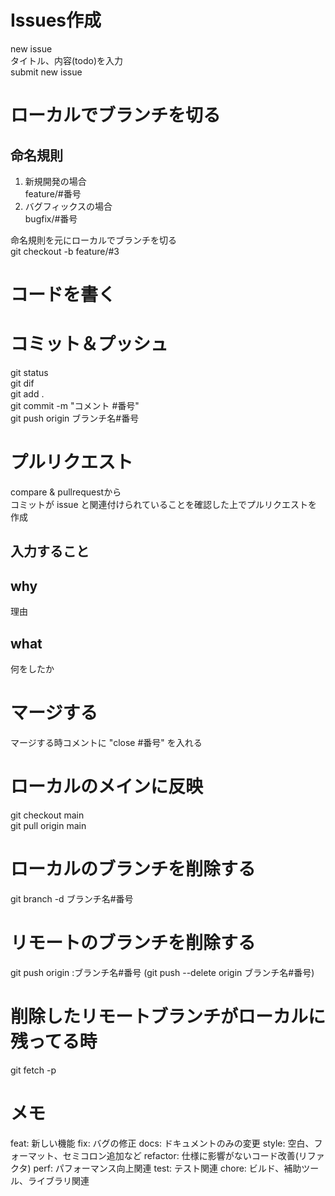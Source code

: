 # Issues作成

new issue <br>
タイトル、内容(todo)を入力 <br>
submit new issue <br>

# ローカルでブランチを切る

## 命名規則

1. 新規開発の場合 <br>
feature/#番号 <br>
2. バグフィックスの場合 <br>
bugfix/#番号 <br>

命名規則を元にローカルでブランチを切る <br>
git checkout -b feature/#3

# コードを書く

# コミット＆プッシュ

git status <br>
git dif <br>
git add . <br>
git commit -m "コメント #番号" <br>
git push origin ブランチ名#番号

# プルリクエスト

compare & pullrequestから <br>
コミットが issue と関連付けられていることを確認した上でプルリクエストを作成 <br>

## 入力すること

## why

理由

## what

何をしたか

# マージする

マージする時コメントに "close #番号" を入れる

# ローカルのメインに反映

git checkout main <br>
git pull origin main  <br>

# ローカルのブランチを削除する

git branch -d ブランチ名#番号

# リモートのブランチを削除する

git push origin :ブランチ名#番号
(git push --delete origin ブランチ名#番号)

# 削除したリモートブランチがローカルに残ってる時

git fetch -p

# メモ

feat: 新しい機能
fix: バグの修正
docs: ドキュメントのみの変更
style: 空白、フォーマット、セミコロン追加など
refactor: 仕様に影響がないコード改善(リファクタ)
perf: パフォーマンス向上関連
test: テスト関連
chore: ビルド、補助ツール、ライブラリ関連
